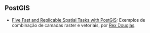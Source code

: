 ## PostGIS

- [Five Fast and Replicable Spatial Tasks with PostGIS](http://rexdouglass.com/postgis/): Exemplos de combinação de camadas raster e vetoriais, por [Rex Douglas](http://rexdouglass.com).
